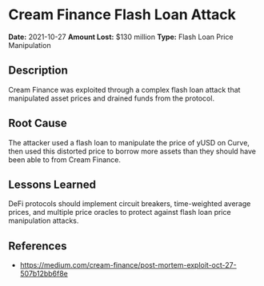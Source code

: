 # Cream Finance Flash Loan Attack

**Date:** 2021-10-27
**Amount Lost:** $130 million
**Type:** Flash Loan Price Manipulation

## Description

Cream Finance was exploited through a complex flash loan attack that manipulated asset prices and drained funds from the protocol.

## Root Cause

The attacker used a flash loan to manipulate the price of yUSD on Curve, then used this distorted price to borrow more assets than they should have been able to from Cream Finance.

## Lessons Learned

DeFi protocols should implement circuit breakers, time-weighted average prices, and multiple price oracles to protect against flash loan price manipulation attacks.

## References

- https://medium.com/cream-finance/post-mortem-exploit-oct-27-507b12bb6f8e
